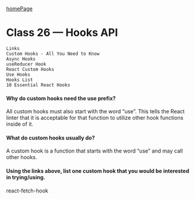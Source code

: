 [homePage](https://henok-6411.github.io/reading-notes)

# Class 26 — Hooks API

``` 
Links
Custom Hooks - All You Need to Know
Async Hooks
useReducer Hook
React Custom Hooks
Use Hooks
Hooks List
10 Essential React Hooks
```

#### Why do custom hooks need the use prefix?

  All custom hooks must also start with the word “use”. This tells the React linter that it is acceptable for that function to utilize other hook functions inside of it.

#### What do custom hooks usually do?

  A custom hook is a function that starts with the word “use” and may call other hooks.

#### Using the links above, list one custom hook that you would be interested in trying/using.

  react-fetch-hook
